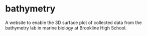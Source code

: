 # bathymetry
A website to enable the 3D surface plot of collected data from the bathymetry lab in marine biology at Brookline High School.
